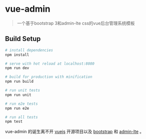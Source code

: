 # vue-admin

> 一个基于bootstrap 3和admin-lte css的vue后台管理系统模板

## Build Setup

``` bash
# install dependencies
npm install

# serve with hot reload at localhost:8080
npm run dev

# build for production with minification
npm run build

# run unit tests
npm run unit

# run e2e tests
npm run e2e

# run all tests
npm test
```

vue-admin 的诞生离不开 [vuejs](https://github.com/vuejs/vue) 开源项目以及 [bootstrap](https://github.com/twbs/bootstrap) 和 [admin-lte](https://github.com/almasaeed2010/AdminLTE) 。
